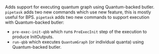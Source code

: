 Adds support for executing quantum graph using Quantum-backed butler.
`pipetask` adds two new commands which use new feature, this is mostly useful for BPS.
`pipetask` adds two new commands to support execution with Quantum-backed butler:
* `pre-exec-init-qbb` which runs `PreExecInit` step of the execution to produce InitOutputs.
* `run-qbb` which executes `QuantumGraph` (or individual quanta) using Quantum-backed butler.

